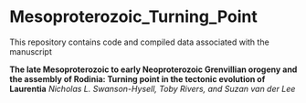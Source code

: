 # Mesoproterozoic_Turning_Point

This repository contains code and compiled data associated with the manuscript 

**The late Mesoproterozoic to early Neoproterozoic Grenvillian orogeny and the assembly of Rodinia: Turning point in the tectonic evolution of Laurentia**
*Nicholas L. Swanson-Hysell, Toby Rivers, and Suzan van der Lee*
